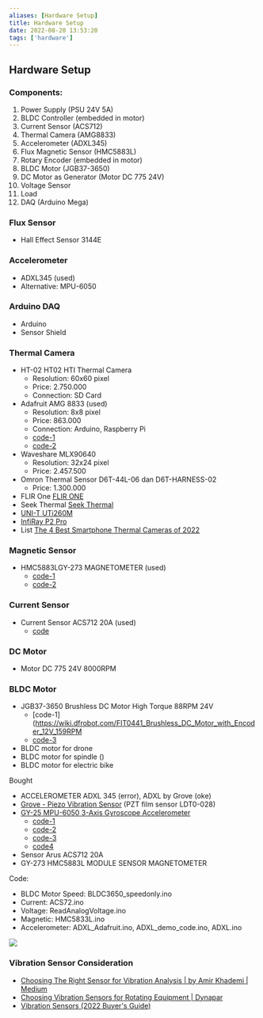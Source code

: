 ```yaml
---
aliases: [Hardware Setup]
title: Hardware Setup
date: 2022-08-20 13:53:20
tags: ['hardware']
---
```


## Hardware Setup

### Components:

1. Power Supply (PSU 24V 5A)
2. BLDC Controller (embedded in motor)
3. Current Sensor (ACS712)
4. Thermal Camera (AMG8833)
5. Accelerometer (ADXL345)
6. Flux Magnetic Sensor (HMC5883L)
7. Rotary Encoder (embedded in motor)
8. BLDC Motor (JGB37-3650)
9. DC Motor as Generator (Motor DC 775 24V)
10. Voltage Sensor
11. Load
12. DAQ (Arduino Mega)

### Flux Sensor

- Hall Effect Sensor 3144E

### Accelerometer

- ADXL345 (used)
- Alternative: MPU-6050

### Arduino DAQ

- Arduino
- Sensor Shield

### Thermal Camera

- HT-02 HT02 HTI Thermal Camera
	- Resolution: 60x60 pixel
	- Price: 2.750.000
	- Connection: SD Card
- Adafruit AMG 8833 (used)
	- Resolution: 8x8 pixel
	- Price: 863.000
	- Connection: Arduino, Raspberry Pi
	- [code-1](https://create.arduino.cc/projecthub/jdanielse/amg8833-thermal-camera-fc8478)
	- [code-2](https://learn.adafruit.com/adafruit-amg8833-8x8-thermal-camera-sensor/arduino-wiring-test)
- Waveshare MLX90640
	- Resolution: 32x24 pixel
	- Price: 2.457.500
- Omron Thermal Sensor D6T-44L-06 dan D6T-HARNESS-02
	- Price: 1.300.000
- FLIR One [FLIR ONE](https://www.flir.asia/flir-one/)
- Seek Thermal [Seek Thermal](https://www.thermal.com/compact-series.html)
- [UNI-T UTi260M](https://www.amazon.com/UNI-T-Resolution-Handheld-Durability-Rechargeable/dp/B0BC125VTQ)
- [InfiRay P2 Pro](https://www.aliexpress.com/item/1005004950256049.html)
- List [The 4 Best Smartphone Thermal Cameras of 2022](https://industrial-reviews.com/smartphone-thermal-camera/)

### Magnetic Sensor

- HMC5883LGY-273 MAGNETOMETER (used)
  - [code-1](https://github.com/adafruit/Adafruit_HMC5883_Unified)
  - [code-2](https://www.electronicwings.com/arduino/magnetometer-hmc5883l-interfacing-with-arduino-uno)

### Current Sensor

- Current Sensor ACS712 20A (used)
  - [code](https://www.engineersgarage.com/acs712-current-sensor-with-arduino/)

### DC Motor

- Motor DC 775 24V 8000RPM

### BLDC Motor

- JGB37-3650 Brushless DC Motor High Torque 88RPM 24V
  - [code-1](<https://wiki.dfrobot.com/FIT0441_Brushless_DC_Motor_with_Encoder_12V_159RPM>
  - [code-3](https://www.botnroll.com/en/dc-motor/3483-brushless-dc-motor-with-encoder-12v-159rpm.html)
- BLDC motor for drone
- BLDC motor for spindle ()
- BLDC motor for electric bike

Bought

- ACCELEROMETER ADXL 345 (error), ADXL by Grove (oke)
- [Grove - Piezo Vibration Sensor](https://wiki.seeedstudio.com/Grove-Piezo_Vibration_Sensor/) (PZT film sensor LDT0-028)
- [GY-25 MPU-6050 3-Axis Gyroscope Accelerometer](https://abudawud.wordpress.com/2018/06/01/mengenal-sensor-imu-gy25/)
  - [code-1](https://forum.arduino.cc/t/run-gy-25-in-arduino-ide-with-kalman-filter/565016)
  - [code-2](http://www.arduino.web.id/2019/03/membaca-data-imu-gy-25-dengan-arduino.html)
  - [code-3](https://abudawud.wordpress.com/2018/06/01/mengakses-data-sensor-gy25-dengan-arduino/)
  - [code4](https://abudawud.wordpress.com/2018/06/02/mengambil-heading-dari-sensor-imu-gy25-dengan-arduino/)
- Sensor Arus ACS712 20A
- GY-273 HMC5883L MODULE SENSOR MAGNETOMETER

Code:

- BLDC Motor Speed: BLDC3650_speedonly.ino
- Current: ACS72.ino
- Voltage: ReadAnalogVoltage.ino
- Magnetic: HMC5833L.ino
- Accelerometer: ADXL_Adafruit.ino, ADXL_demo_code.ino, ADXL.ino

![](https://i.imgur.com/UuSy4hM.png)

### Vibration Sensor Consideration

- [Choosing The Right Sensor for Vibration Analysis | by Amir Khademi | Medium](https://khademi.medium.com/choosing-the-right-sensor-for-vibration-analysis-95c751a8ccc8)
- [Choosing Vibration Sensors for Rotating Equipment | Dynapar](https://www.dynapar.com/technology/vibration-sensors/)
- [Vibration Sensors (2022 Buyer's Guide)](https://www.electromaker.io/blog/article/vibration-sensors-2022-buyers-guide)
